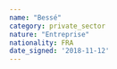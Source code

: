 ```yaml
---
name: "Bessé"
category: private_sector
nature: "Entreprise"
nationality: FRA
date_signed: '2018-11-12'
---
```

    